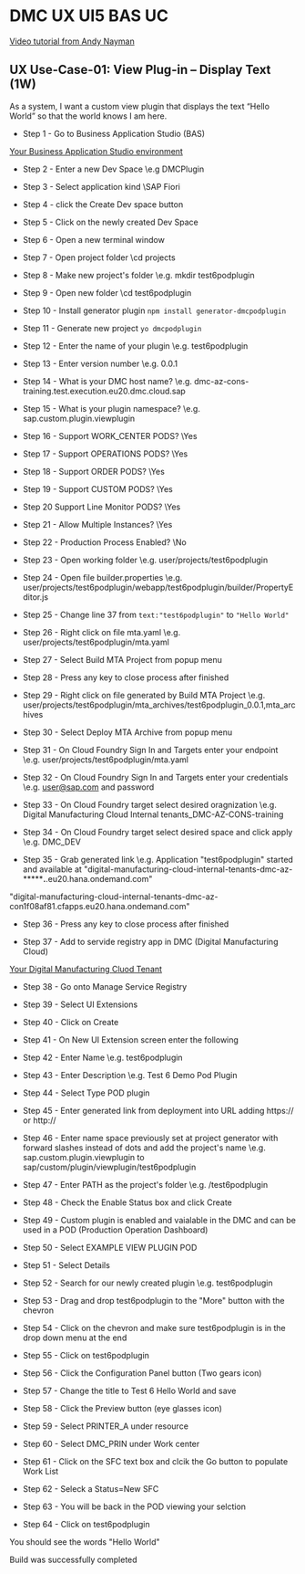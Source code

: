 # DMC UX UI5 BAS UC

[Video tutorial from Andy Nayman](https://sap.sharepoint.com/teams/ManufacturingNA2-DigitalManufacturingHuddle-Monthly2/_layouts/15/stream.aspx?id=%2Fteams%2FManufacturingNA2%2DDigitalManufacturingHuddle%2DMonthly2%2FShared%20Documents%2FDigital%20Manufacturing%20Huddle%20%2D%20Monthly%2FMeeting%20with%20Nyman%2C%20Andy%2D20230609%5F080858%2DMeeting%20Recording%2Emp4)

## UX Use-Case-01: View Plug-in – Display Text (1W)
As a system, I want a custom view plugin that displays the text “Hello World” so that the world knows I am here.

- Step 1 - Go to Business Application Studio (BAS)

[Your Business Application Studio environment](https://dmc-az-cons-training.eu20cf.applicationstudio.cloud.sap/index.html)

- Step 2 - Enter a new Dev Space
\e.g DMCPlugin

- Step 3 - Select application kind
\SAP Fiori

- Step 4 - click the Create Dev space button

- Step 5 - Click on the newly created Dev Space

- Step 6 - Open a new terminal window

- Step 7 - Open project folder
\cd projects

- Step 8 - Make new project's folder
\e.g. mkdir test6podplugin

- Step 9 - Open new folder
\cd test6podplugin

- Step 10 - Install generator plugin
```npm install generator-dmcpodplugin```

- Step 11 - Generate new project
```yo dmcpodplugin```

- Step 12 - Enter the name of your plugin
\e.g. test6podplugin

- Step 13 - Enter version number
\e.g. 0.0.1

- Step 14 - What is your DMC host name?
\e.g. dmc-az-cons-training.test.execution.eu20.dmc.cloud.sap

- Step 15 - What is your plugin namespace?
\e.g. sap.custom.plugin.viewplugin

- Step 16 - Support WORK_CENTER PODS?
\Yes

- Step 17 - Support OPERATIONS PODS?
\Yes

- Step 18 - Support ORDER PODS?
\Yes

- Step 19 - Support CUSTOM PODS?
\Yes

- Step 20 Support Line Monitor PODS?
\Yes

- Step 21 - Allow Multiple Instances?
\Yes

- Step 22 - Production Process Enabled?
\No

- Step 23 - Open working folder 
\e.g. user/projects/test6podplugin

- Step 24 - Open file builder.properties
\e.g. user/projects/test6podplugin/webapp/test6podplugin/builder/PropertyEditor.js

- Step 25 - Change line 37 from ```text:"test6podplugin"``` to ```"Hello World"```

- Step 26 - Right click on file mta.yaml
\e.g. user/projects/test6podplugin/mta.yaml

- Step 27 - Select Build MTA Project from popup menu

- Step 28 - Press any key to close process after finished

- Step 29 - Right click on file generated by Build MTA Project
\e.g. user/projects/test6podplugin/mta_archives/test6podplugin_0.0.1,mta_archives

- Step 30 - Select Deploy MTA Archive from popup menu

- Step 31 - On Cloud Foundry Sign In and Targets enter your endpoint
\e.g. user/projects/test6podplugin/mta.yaml

- Step 32 - On Cloud Foundry Sign In and Targets enter your credentials
\e.g. user@sap.com and password

- Step 33 - On Cloud Foundry target select desired oragnization
\e.g. Digital Manufacturing Cloud Internal tenants_DMC-AZ-CONS-training

- Step 34 - On Cloud Foundry target select desired space and click apply
\e.g. DMC_DEV

- Step 35 - Grab generated link
\e.g. Application "test6podplugin" started and available at "digital-manufacturing-cloud-internal-tenants-dmc-az-***********.******.eu20.hana.ondemand.com"

"digital-manufacturing-cloud-internal-tenants-dmc-az-con1f08af81.cfapps.eu20.hana.ondemand.com"

- Step 36 - Press any key to close process after finished

- Step 37 - Add to servide registry app in DMC (Digital Manufacturing Cloud)

[Your Digital Manufacturing Cluod Tenant](https://dmc-az-cons-training.test.execution.eu20.dmc.cloud.sap/cp.portal/site?sap-language=en#Shell-home)

- Step 38 - Go onto Manage Service Registry

- Step 39 - Select UI Extensions

- Step 40 - Click on Create

- Step 41 - On New UI Extension screen enter the following

- Step 42 - Enter Name
\e.g. test6podplugin

- Step 43 - Enter Description
\e.g. Test 6 Demo Pod Plugin

- Step 44 - Select Type POD plugin

- Step 45 - Enter generated link from deployment into URL adding https:// or http://

- Step 46 - Enter name space previously set at project generator with forward slashes instead of dots and add the project's name
\e.g. sap.custom.plugin.viewplugin to sap/custom/plugin/viewplugin/test6podplugin

- Step 47 - Enter PATH as the project's folder
\e.g. /test6podplugin

- Step 48 - Check the Enable Status box and click Create

- Step 49 - Custom plugin is enabled and vaialable in the DMC and can be used in a POD (Production Operation Dashboard)

- Step 50 - Select EXAMPLE VIEW PLUGIN POD

- Step 51 - Select Details

- Step 52 - Search for our newly created plugin
\e.g. test6podplugin

- Step 53 - Drag and drop test6podplugin to the "More" button with the chevron

- Step 54 - Click on the chevron and make sure test6podplugin is in the drop down menu at the end

- Step 55 - Click on test6podplugin

- Step 56 - Click the Configuration Panel button (Two gears icon)

- Step 57 - Change the title to Test 6 Hello World and save

- Step 58 - Click the Preview  button (eye glasses icon)

- Step 59 - Select PRINTER_A under resource

- Step 60 - Select DMC_PRIN under Work center

- Step 61 - Click on the SFC text box and clcik the Go button to populate Work List

- Step 62 - Seleck a Status=New SFC

- Step 63 - You will be back in the POD viewing your selction

- Step 64 - Click on test6podplugin

You should see the words "Hello World"

Build was successfully completed
